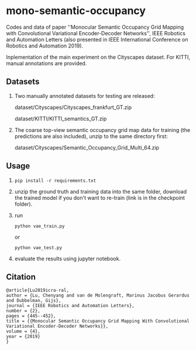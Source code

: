 # mono-semantic-occupancy
Codes and data of paper ''Monocular Semantic Occupancy Grid Mapping with Convolutional Variational Encoder-Decoder Networks'', IEEE Robotics and Automation Letters (also presented in IEEE International Conference on Robotics and Automation 2019).

Inplementation of the main experiment on the Cityscapes dataset. For KITTI, manual annotations are provided.

## Datasets
1. Two manually annotated datasets for testing are released:

    dataset/Cityscapes/Cityscapes_frankfurt_GT.zip

    dataset/KITTI/KITTI_semantics_GT.zip

2. The coarse top-view semantic occupancy grid map data for training (the predictions are also included), unzip to the same directory first:

    dataset/Cityscapes/Semantic_Occupancy_Grid_Multi_64.zip

## Usage
1. ```pip install -r requirements.txt```

2. unzip the ground truth and training data into the same folder, download the trained model if you don't want to re-train (link is in the checkpoint folder).

3. run 

    ```python vae_train.py```
 
    or 

    ```python vae_test.py```    

4. evaluate the results using jupyter notebook.

## Citation

```
@article{Lu2019icra-ral,
author = {Lu, Chenyang and van de Molengraft, Marinus Jacobus Gerardus and Dubbelman, Gijs},
journal = {IEEE Robotics and Automation Letters},
number = {2},
pages = {445--452},
title = {{Monocular Semantic Occupancy Grid Mapping With Convolutional Variational Encoder-Decoder Networks}},
volume = {4},
year = {2019}
}
```